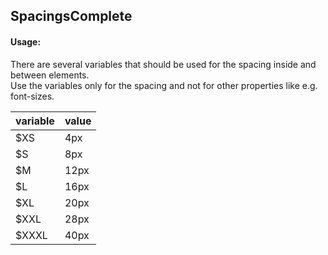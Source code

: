 <h2>Spacings<span class="status complete">Complete</span></h2>

#### Usage:
There are several variables that should be used for the spacing inside and between elements.  
Use the variables only for the spacing and not for other properties like e.g. font-sizes.  

<table class="docs-table">
    <thead>
    <tr>
        <th>variable</th>
        <th>value</th>
    </tr>
    </thead>
    <tbody>
    <tr>
        <td>$XS</td>
        <td>4px</td>
    </tr>
    <tr>
        <td>$S</td>
        <td>8px</td>
    </tr>
    <tr>
        <td>$M</td>
        <td>12px</td>
    </tr>
    <tr>
        <td>$L</td>
        <td>16px</td>
    </tr>
    <tr>
        <td>$XL</td>
        <td>20px</td>
    </tr>
    <tr>
        <td>$XXL</td>
        <td>28px</td>
    </tr>
    <tr>
        <td>$XXXL</td>
        <td>40px</td>
    </tr>
    </tbody>
</table>
